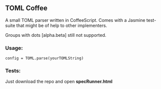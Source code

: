## TOML Coffee

A small TOML parser written in CoffeeScript. Comes with a Jasmine test-suite that might be of help to other implementers.

Groups with dots [alpha.beta] still not supported.

### Usage:

    config = TOML.parse(yourTOMLString)

### Tests:

Just download the repo and open **specRunner.html**